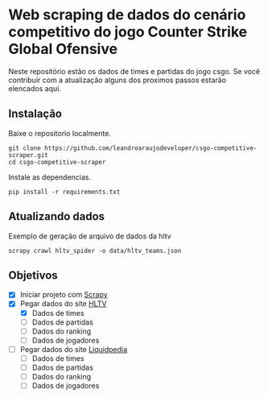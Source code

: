 # Web scraping de dados do cenário competitivo do jogo Counter Strike Global Ofensive
Neste repositório estão os dados de times e partidas do jogo csgo. Se você contribuir com a atualização alguns dos proximos passos estarão elencados aqui.

## Instalação
Baixe o repositorio localmente.

    git clone https://github.com/leandroaraujodeveloper/csgo-competitive-scraper.git
    cd csgo-competitive-scraper

Instale as dependencias.

    pip install -r requirements.txt

## Atualizando dados

Exemplo de geração de arquivo de dados da hltv

    scrapy crawl hltv_spider -o data/hltv_teams.json

## Objetivos

  - [x] Iniciar projeto com [Scrapy](https://www.scrapy.org)
  - [x] Pegar dados do site [HLTV](https://www.hltv.org/)
    - [x] Dados de times
    - [ ] Dados de partidas
    - [ ] Dados do ranking
    - [ ] Dados de jogadores
  - [ ] Pegar dados do site [Liquidpedia](https://liquipedia.net/counterstrike/Main_Page)
    - [ ] Dados de times
    - [ ] Dados de partidas
    - [ ] Dados do ranking
    - [ ] Dados de jogadores
